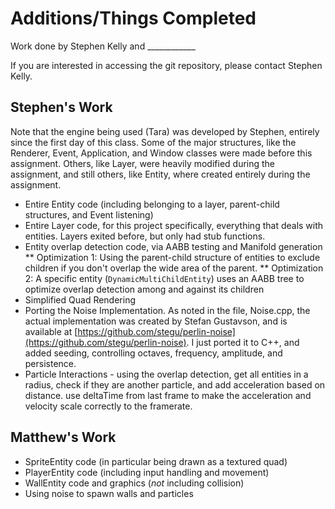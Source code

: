 # Additions/Things Completed
Work done by Stephen Kelly and ____________

If you are interested in accessing the git repository, please contact Stephen Kelly.

## Stephen's Work
Note that the engine being used (Tara) was developed by Stephen, entirely since the first day of this class. Some of the major structures, like the Renderer, Event, Application, and Window classes were made before this assignment. Others, like Layer, were heavily modified during the assignment, and still others, like Entity, where created entirely during the assignment. 

* Entire Entity code (including belonging to a layer, parent-child structures, and Event listening)
* Entire Layer code, for this project specifically, everything that deals with entities. Layers exited before, but only had stub functions.
* Entity overlap detection code, via AABB testing and Manifold generation
** Optimization 1: Using the parent-child structure of entities to exclude children if you don't overlap the wide area of the parent.
** Optimization 2: A specific entity (`DynamicMultiChildEntity`) uses an AABB tree to optimize overlap detection among and against its children
* Simplified Quad Rendering
* Porting the Noise Implementation. As noted in the file, Noise.cpp, the actual implementation was created by Stefan Gustavson, and is available at [https://github.com/stegu/perlin-noise](https://github.com/stegu/perlin-noise). I just ported it to C++, and added seeding, controlling octaves, frequency, amplitude, and persistence.
* Particle Interactions - using the overlap detection, get all entities in a radius, check if they are another particle, and add acceleration based on distance. use deltaTime from last frame to make the acceleration and velocity scale correctly to the framerate. 

## Matthew's Work

* SpriteEntity code (in particular being drawn as a textured quad)
* PlayerEntity code (including input handling and movement)
* WallEntity code and graphics (*not* including collision)
* Using noise to spawn walls and particles